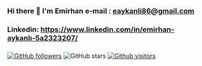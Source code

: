 ### Hi there 👋 I'm Emirhan  e-mail : eaykanli86@gmail.com   
### Linkedin: https://www.linkedin.com/in/emirhan-aykanlı-5a2323207/
###

[![GitHub followers](https://img.shields.io/github/followers/Emirhan6?style=social)](https://github.com/Emirhan6?tab=followers)
![GitHub stars](https://img.shields.io/github/stars/Emirhan6?style=social)
[![Github visitors](https://visitor-badge.glitch.me/badge?page_id=Emirhan6.visitor-badge)](https://GitHub.com/Emirhan6/StrapDown.js/stargazers/)                                                           

<!--
**Emirhan6/Emirhan6** is a ✨ _special_ ✨ repository because its `README.md` (this file) appears on your GitHub profile.

Contact with me via these platforms! 

 
-->
